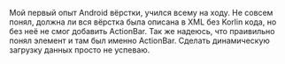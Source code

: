 Мой первый опыт Android вёрстки, учился всему на ходу. 
Не совсем понял, должна ли вся вёрстка была описана в XML без Korlin кода, но без неё не смог добавить ActionBar.
Так же надеюсь, что праивильно понял элемент и там был именно ActionBar.
Сделать динамическую загрузку данных просто не успеваю.
